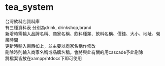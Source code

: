 # tea_system
台灣飲料店資料庫  
有三種資料表 分別為drink, drinkshop,brand  
新增時需輸入品牌名稱、商家名稱、飲料種類、飲料名稱、價錢、大小、地址、營業時間  
更新時輸入東西如上，並主要以商家名稱作修改  
刪除時則輸入商家名稱或品牌名稱，會將與此有關的用cascade予此刪除  
將檔案皆放在xampp/htdocs下即可使用  
